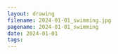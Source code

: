 ```yaml
---
layout: drawing
filename: 2024-01-01_swimming.jpg
pagename: 2024-01-01_swimming
date: 2024-01-01
tags:
---
```

